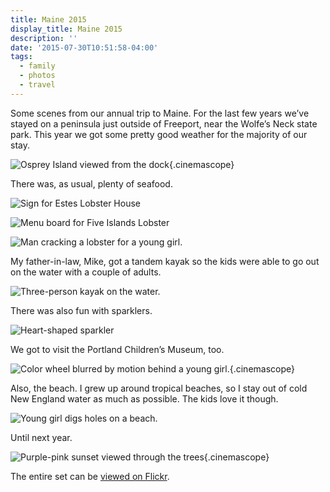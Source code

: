 ```yaml
---
title: Maine 2015
display_title: Maine 2015
description: ''
date: '2015-07-30T10:51:58-04:00'
tags:
  - family
  - photos
  - travel
---
```

Some scenes from our annual trip to Maine. For the last few years we’ve stayed on a peninsula just outside of Freeport, near the Wolfe’s Neck state park. This year we got some pretty good weather for the majority of our stay.

![Osprey Island viewed from the dock](cloud-patterns.jpg "Cloud patterns"){.cinemascope}

There was, as usual, plenty of seafood.

![Sign for Estes Lobster House](estes-lobster.jpg "Estes Lobster House")

![Menu board for Five Islands Lobster](five-islands.jpg "Hard choices")
 
![Man cracking a lobster for a young girl.](lobster-prep.jpg "Pete cracking a lobster for Em")

My father-in-law, Mike, got a tandem kayak so the kids were able to go out on the water with a couple of adults.

![Three-person kayak on the water.](tandem-kayak.jpg "Kayaking with Em and Mike")

There was also fun with sparklers.

![Heart-shaped sparkler](sparkler-heart.jpg "Sparkler heart")

We got to visit the Portland Children’s Museum, too.

![Color wheel blurred by motion behind a young girl.](color-wheel.jpg "Color wheel"){.cinemascope}

Also, the beach. I grew up around tropical beaches, so I stay out of cold New England water as much as possible. The kids love it though.

![Young girl digs holes on a beach.](beach-fun.jpg "Beach fun")

Until next year.

![Purple-pink sunset viewed through the trees](sunset.jpg "Purple sunset"){.cinemascope}

The entire set can be [viewed on Flickr](https://www.flickr.com/photos/dirtystylus/sets/72157652650825514/).